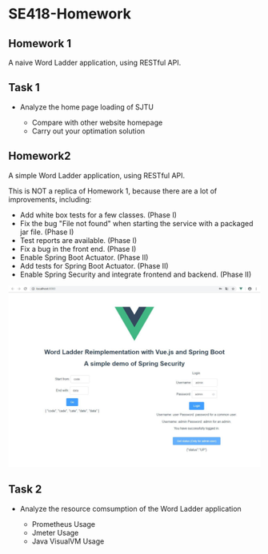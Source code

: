 # SE418-Homework

## Homework 1

A naive Word Ladder application, using RESTful API.

## Task 1

* Analyze the home page loading of SJTU
    
    * Compare with other website homepage
    * Carry out your optimation solution 

## Homework2

A simple Word Ladder application, using RESTful API.

This is NOT a replica of Homework 1, because there are a lot of improvements, including:

* Add white box tests for a few classes. (Phase I)
* Fix the bug "File not found" when starting the service with a packaged jar file. (Phase I)
* Test reports are available. (Phase I)
* Fix a bug in the front end. (Phase I)
* Enable Spring Boot Actuator. (Phase II)
* Add tests for Spring Boot Actuator. (Phase II)
* Enable Spring Security and integrate frontend and backend. (Phase II)

![avatar](./img/homework2.JPG)

## Task 2

* Analyze the resource comsumption of the Word Ladder application
    
    * Prometheus Usage
    * Jmeter Usage
    * Java VisualVM Usage